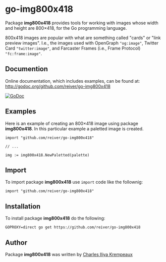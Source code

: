 # go-img800x418

Package **img800x418** provides tools for working with images whose width and height are 800×418, for the Go programming language.

800x418 images are popular with what are something called "cards" or "link preview images".
I.e., the images used with OpenGraph `"og:image"`, Twitter Card `"twitter:image"`, and Farcaster Frames (i.e., Frame Protocol) `"fc:frame:image"`.

## Documention

Online documentation, which includes examples, can be found at: http://godoc.org/github.com/reiver/go-img800x418

[![GoDoc](https://godoc.org/github.com/reiver/go-img800x418?status.svg)](https://godoc.org/github.com/reiver/go-img800x418)

## Examples

Here is an example of creating an 800×418 image using package **img800x418**.
In this particular example a paletted image is created.

```golang
import "github.com/reiver/go-img800x418"

// ...

img := img800x418.NewPaletted(palette)
```

## Import

To import package **img800x418** use `import` code like the follownig:
```
import "github.com/reiver/go-img800x418"
```

## Installation

To install package **img800x418** do the following:
```
GOPROXY=direct go get https://github.com/reiver/go-img800x418
```

## Author

Package **img800x418** was written by [Charles Iliya Krempeaux](http://changelog.ca)
